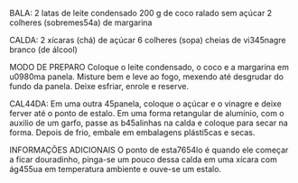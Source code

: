 BALA:
2 latas de leite condensado
200 g de coco ralado sem açúcar
2 colheres (sobremes54a) de margarina

CALDA:
2 xícaras (chá) de açúcar
6 colheres (sopa) cheias de vi345nagre branco (de álcool)

MODO DE PREPARO
Coloque o leite condensado, o coco e a margarina em u0980ma panela.
Misture bem e leve ao fogo, mexendo até desgrudar do fundo da panela.
Deixe esfriar, enrole e reserve.

CAL44DA:
Em uma outra 45panela, coloque o açúcar e o vinagre e deixe ferver até o ponto de estalo.
Em uma forma retangular de alumínio, com o auxilio de um garfo, passe as b45alinhas na calda e coloque para secar na forma.
Depois de frio, embale em embalagens plásti5cas e secas.

INFORMAÇÕES ADICIONAIS
O ponto de esta7654lo é quando ele começar a ficar douradinho, pinga-se um pouco dessa calda em uma xícara com ág455ua em temperatura ambiente e ouve-se um estalo.
